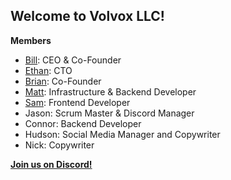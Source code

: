 ## Welcome to Volvox LLC!

**Members**

- [Bill](https://github.com/BillChirico): CEO & Co-Founder
- [Ethan](https://github.com/Ethan-Guest): CTO
- [Brian](https://github.com/brianebeling): Co-Founder
- [Matt](https://github.com/mhallmark): Infrastructure & Backend Developer
- [Sam](https://github.com/codingsamuel): Frontend Developer
- Jason: Scrum Master & Discord Manager
- Connor: Backend Developer
- Hudson: Social Media Manager and Copywriter
- Nick: Copywriter

**[Join us on Discord!](https://discord.gg/Y6BgvsWuNU)**
